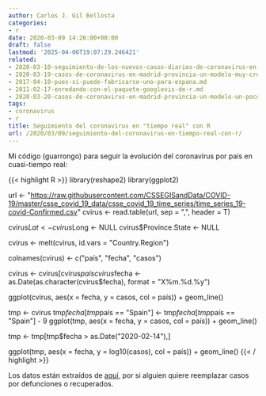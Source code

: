 ```yaml
---
author: Carlos J. Gil Bellosta
categories:
- r
date: 2020-03-09 14:26:00+00:00
draft: false
lastmod: '2025-04-06T19:07:29.246421'
related:
- 2020-03-10-seguimiento-de-los-nuevos-casos-diarios-de-coronavirus-en-tiempo-real-con-r.md
- 2020-03-19-casos-de-coronavirus-en-madrid-provincia-un-modelo-muy-crudo-basado-en-la-mortalidad.md
- 2017-04-10-pues-si-puede-fabricarse-uno-para-espana.md
- 2011-02-17-enredando-con-el-paquete-googlevis-de-r.md
- 2020-03-20-casos-de-coronavirus-en-madrid-provincia-un-modelo-un-poco-menos-crudo-basado-en-la-mortalidad-ii.md
tags:
- coronavirus
- r
title: Seguimiento del coronavirus en "tiempo real" con R
url: /2020/03/09/seguimiento-del-coronavirus-en-tiempo-real-con-r/
---
```


Mi código (guarrongo) para seguir la evolución del coronavirus por país en cuasi-tiempo real:

{{< highlight R >}}
library(reshape2)
library(ggplot2)

url <- "https://raw.githubusercontent.com/CSSEGISandData/COVID-19/master/csse_covid_19_data/csse_covid_19_time_series/time_series_19-covid-Confirmed.csv"
cvirus <- read.table(url, sep = ",", header = T)

cvirus$Lat <- cvirus$Long <- NULL
cvirus$Province.State <- NULL

cvirus <- melt(cvirus, id.vars = "Country.Region")

colnames(cvirus) <- c("país", "fecha", "casos")

cvirus <- cvirus[cvirus$país %in% c("Italy", "Spain"),]
cvirus$fecha <- as.Date(as.character(cvirus$fecha), format = "X%m.%d.%y")

ggplot(cvirus, aes(x = fecha, y = casos, col = país)) + geom_line()

tmp <- cvirus
tmp$fecha[tmp$país == "Spain"] <- tmp$fecha[tmp$país == "Spain"] - 9
ggplot(tmp, aes(x = fecha, y = casos, col = país)) + geom_line()

tmp <- tmp[tmp$fecha > as.Date("2020-02-14"),]

ggplot(tmp, aes(x = fecha, y = log10(casos), col = país)) + geom_line()
{{< / highlight >}}

Los datos están extraídos de [aquí](https://github.com/CSSEGISandData/COVID-19), por si alguien quiere reemplazar casos por defunciones o recuperados.
